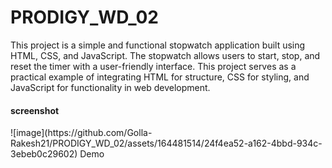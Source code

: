 # PRODIGY_WD_02
This project is a simple and functional stopwatch application built using HTML, CSS, and JavaScript. The stopwatch allows users to start, stop, and reset the timer with a user-friendly interface. This project serves as a practical example of integrating HTML for structure, CSS for styling, and JavaScript for functionality in web development.
<h4>screenshot</h4>
![image](https://github.com/Golla-Rakesh21/PRODIGY_WD_02/assets/164481514/24f4ea52-a162-4bbd-934c-3ebeb0c29602)
<a href="https://golla-rakesh21.github.io/PRODIGY_WD_02/" style="text-decoration:none">Demo</a>
